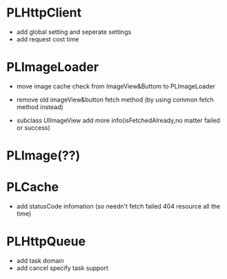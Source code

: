 PLHttpClient
========================
* add global setting and seperate settings	
* add request cost time

PLImageLoader
========================
* move image cache check from ImageView&Buttom to PLImageLoader
* remove old imageView&button fetch method (by using common fetch method instead)

* subclass UIImageView add more info(isFetchedAlready,no matter failed or success)

PLImage(??)
=======================


PLCache
=====================
* add statusCode infomation (so needn't fetch failed 404 resource all the time)

PLHttpQueue
=======================
* add task domain
* add cancel specify task support